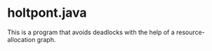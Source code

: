 # holtpont.java
This is a program that avoids deadlocks with the help of a resource-allocation graph.
